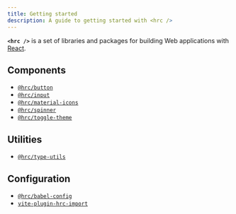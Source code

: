 ```yaml
---
title: Getting started
description: A guide to getting started with <hrc />
---
```


**`<hrc />`** is a set of libraries and packages for building Web applications
with [React](https://react.dev/).

## Components

- [`@hrc/button`](/hrc/packages/button)
- [`@hrc/input`](/hrc/packages/input)
- [`@hrc/material-icons`](/hrc/packages/material-icons)
- [`@hrc/spinner`](/hrc/packages/spinner)
- [`@hrc/toggle-theme`](/hrc/packages/toggle-theme)

## Utilities

- [`@hrc/type-utils`](/hrc/packages/type-utils)

## Configuration

- [`@hrc/babel-config`](/hrc/packages/babel-config)
- [`vite-plugin-hrc-import`](/hrc/packages/vite-plugin-hrc-import)
